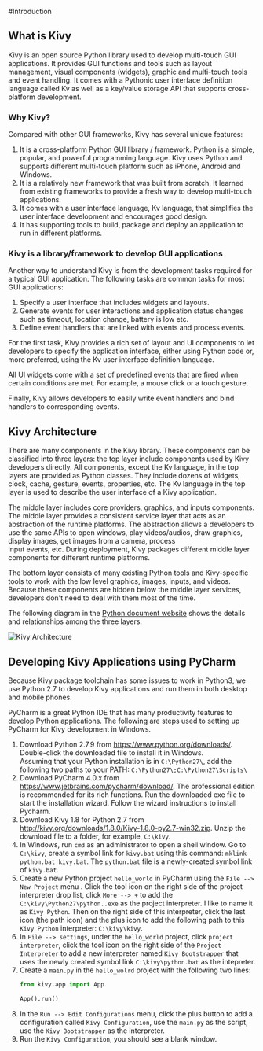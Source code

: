#Introduction

## What is Kivy
Kivy is an open source Python library used to develop multi-touch GUI 
applications. It provides GUI functions and tools such as layout 
management, visual components (widgets), graphic and multi-touch tools
and event handling. It comes with a Pythonic user interface definition 
language called Kv as well as a key/value storage API that 
supports cross-platform development. 

### Why Kivy?
Compared with other GUI frameworks, Kivy has several unique features: 

1. It is a cross-platform Python GUI library / framework. Python is 
a simple, popular, and powerful programming language. Kivy uses
Python and supports different multi-touch platform such as iPhone, 
Android and Windows.
2. It is a relatively new framework that was built from scratch. It
learned from existing frameworks to provide a fresh way to develop
multi-touch applications. 
3. It comes with a user interface language, Kv language, that simplifies
the user interface development and encourages good design.
4. It has supporting tools to build, package and deploy an application 
to run in different platforms. 
 
### Kivy is a library/framework to develop GUI applications
Another way to understand Kivy is from the development tasks required
for a typical GUI application. The following tasks are common tasks for 
most GUI applications:

1. Specify a user interface that includes widgets and layouts. 
2. Generate events for user interactions and application status changes such 
as timeout, location change, battery is low etc.
3. Define event handlers that are linked with events and process events.

For the first task, Kivy provides a rich set of layout and UI components
to let developers to specify the application interface, either using
Python code or, more preferred, using the Kv user interface 
definition language. 
 
All UI widgets come with a set of predefined events that are fired when
certain conditions are met. For example, a mouse click or a touch gesture.

Finally, Kivy allows developers to easily write event handlers and
bind handlers to corresponding events. 

## Kivy Architecture
There are many components in the Kivy library. These components 
can be classified into three layers: the top layer include components 
used by Kivy developers directly. All components, except the Kv language,
in the top layers are provided as Python classes. They include dozens of 
widgets, clock, cache, gesture, events, properties, etc. The Kv language
in the top layer is used to describe the user interface of a Kivy 
application. 

The middle layer includes core providers, graphics, and inputs components. 
The middle layer provides a consistent service layer that acts as 
an abstraction of the runtime platforms. The abstraction allows a 
developers to use the same APIs to open windows, play videos/audios, 
draw graphics, display images, get images from a camera, process  
input events, etc. During deployment, Kivy packages different 
middle layer components for different runtime platforms. 

The bottom layer consists of many existing Python tools and 
Kivy-specific tools to work with the low level graphics, images, 
inputs, and videos. Because these components are hidden below the 
middle layer services, developers don't need to deal with them 
most of the time. 

The following diagram in the [Python document website](http://kivy.org/docs/guide/architecture.html)
shows the details and relationships among the three layers. 

![Kivy Architecture](http://kivy.org/docs/_images/architecture.png)

## Developing Kivy Applications using PyCharm
Because Kivy package toolchain has some issues to work in Python3, 
we use Python 2.7 to develop Kivy applications and run them in both
desktop and mobile phones. 

PyCharm is a great Python IDE that has many productivity features 
to develop Python applications. The following are steps used to 
setting up PyCharm for Kivy development in Windows.  

1. Download Python 2.7.9 from https://www.python.org/downloads/. 
Double-click the downloaded file to install it in Windows.  
Assuming that your Python installation is in `C:\Python27\`, 
add the following two paths to your PATH:
`C:\Python27\;C:\Python27\Scripts\`
2. Download PyCharm 4.0.x from https://www.jetbrains.com/pycharm/download/.
The professional edition is recommended for its rich functions. Run 
the downloaded exe file to start the installation wizard. Follow the
wizard instructions to install Pycharm.  
3. Download Kivy 1.8 for Python 2.7 from http://kivy.org/downloads/1.8.0/Kivy-1.8.0-py2.7-win32.zip.
Unzip the download file to a folder, for example, `C:\kivy`. 
4. In Windows, run `cmd` as an administrator to open a shell window. 
Go to `C:\kivy`, create a symbol link for `kivy.bat` using this command: 
`mklink python.bat kivy.bat`. The `python.bat` file is a newly-created symbol 
link of `kivy.bat`. 
5. Create a new Python project `hello_world` in PyCharm using the 
`File --> New Project` menu . Click the tool icon on the right side of the 
project interpreter drop list, click `More --> +` to add the 
`C:\kivy\Python27\python..exe` as the project interpreter. I like to name
it as `Kivy Python`. Then on the right side of this interpreter, click the 
last icon (the path icon) and the plus icon to add the following path to 
this `Kivy Python` interpreter: `C:\kivy\kivy`.
6. In `File --> settings`, under the `hello_world` project, click 
`project interpreter`, click the tool icon on the right side of 
the `Project Interpreter` to add a new interpreter named `Kivy Bootstrapper` 
that uses the newly created symbol link `C:\kivy\python.bat` as the intepreter.
7. Create a `main.py` in the `hello_wolrd` project with the following two lines:
    ```python
    from kivy.app import App
    
    App().run()
    ```
8. In the `Run --> Edit Configurations` menu, click the plus button 
to add a configuration called `Kivy Configuration`, use the `main.py` 
as the script, use the `Kivy Bootstrapper` as the interpreter.
9. Run the `Kivy Configuration`, you should see a blank window. 




